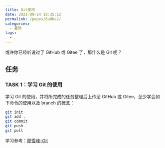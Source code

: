 ```yaml
---
title: Git使用
date: 2021-09-24 18:35:12
permalink: /pages/6a8ba2/
categories: 
  - 基础
tags: 
  - 
---
```


或许你已经听说过了 GitHub 或 Gitee 了，那什么是 Git 呢？

## 任务

### TASK 1：学习 Git 的使用

学习 Git 的使用，并将所完成的任务整理后上传至 GitHub 或 Gitee，至少学会如下命令的使用以及 branch 的概念：
```bash
git init
git add .
git commit
git push
git pull
```

学习参考：[廖雪峰-Git](https://www.liaoxuefeng.com/wiki/896043488029600)
